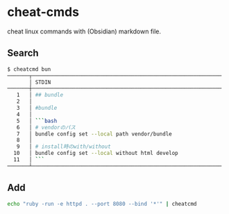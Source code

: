 # cheat-cmds

cheat linux commands with (Obsidian) markdown file.

## Search

```bash
$ cheatcmd bun
───────┬─────────────────────────────────────────────────────────────
       │ STDIN
───────┼─────────────────────────────────────────────────────────────
   1   │ ## bundle
   2   │
   3   │ #bundle
   4   │
   5   │ ```bash
   6   │ # vendorのパス
   7   │ bundle config set --local path vendor/bundle
   8   │
   9   │ # install時のwith/without
  10   │ bundle config set --local without html develop
  11   │ ```
───────┴─────────────────────────────────────────────────────────────
```

## Add

```bash
echo "ruby -run -e httpd . --port 8080 --bind '*'" | cheatcmd
```

